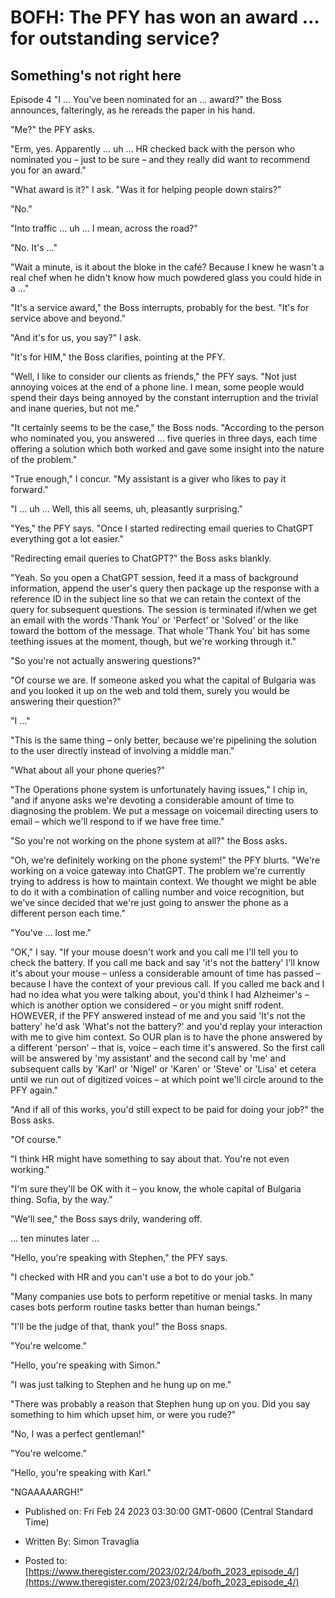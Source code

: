 # BOFH: The PFY has won an award … for outstanding service?

## Something's not right here

Episode 4 "I … You've been nominated for an … award?" the Boss announces, falteringly, as he rereads the paper in his hand.

"Me?" the PFY asks.

"Erm, yes. Apparently … uh … HR checked back with the person who nominated you – just to be sure – and they really did want to recommend you for an award."

"What award is it?" I ask. "Was it for helping people down stairs?"

"No."

"Into traffic … uh … I mean, across the road?"

"No. It's …"

"Wait a minute, is it about the bloke in the café? Because I knew he wasn't a real chef when he didn't know how much powdered glass you could hide in a …"

"It's a service award," the Boss interrupts, probably for the best. "It's for service above and beyond."

"And it's for us, you say?" I ask.

"It's for HIM," the Boss clarifies, pointing at the PFY.

"Well, I like to consider our clients as friends," the PFY says. "Not just annoying voices at the end of a phone line. I mean, some people would spend their days being annoyed by the constant interruption and the trivial and inane queries, but not me."

"It certainly seems to be the case," the Boss nods. "According to the person who nominated you, you answered … five queries in three days, each time offering a solution which both worked and gave some insight into the nature of the problem."

"True enough," I concur. "My assistant is a giver who likes to pay it forward."

"I … uh … Well, this all seems, uh, pleasantly surprising."

"Yes," the PFY says. "Once I started redirecting email queries to ChatGPT everything got a lot easier."

"Redirecting email queries to ChatGPT?" the Boss asks blankly.

"Yeah. So you open a ChatGPT session, feed it a mass of background information, append the user's query then package up the response with a reference ID in the subject line so that we can retain the context of the query for subsequent questions. The session is terminated if/when we get an email with the words 'Thank You' or 'Perfect' or 'Solved' or the like toward the bottom of the message. That whole 'Thank You' bit has some teething issues at the moment, though, but we're working through it."

"So you're not actually answering questions?"

"Of course we are. If someone asked you what the capital of Bulgaria was and you looked it up on the web and told them, surely you would be answering their question?"

"I …"

"This is the same thing – only better, because we're pipelining the solution to the user directly instead of involving a middle man."

"What about all your phone queries?"

"The Operations phone system is unfortunately having issues," I chip in, "and if anyone asks we're devoting a considerable amount of time to diagnosing the problem. We put a message on voicemail directing users to email – which we'll respond to if we have free time."

"So you're not working on the phone system at all?" the Boss asks.

"Oh, we're definitely working on the phone system!" the PFY blurts. "We're working on a voice gateway into ChatGPT. The problem we're currently trying to address is how to maintain context. We thought we might be able to do it with a combination of calling number and voice recognition, but we've since decided that we're just going to answer the phone as a different person each time."

"You've … lost me."

"OK," I say. "If your mouse doesn't work and you call me I'll tell you to check the battery. If you call me back and say 'it's not the battery' I'll know it's about your mouse – unless a considerable amount of time has passed – because I have the context of your previous call. If you called me back and I had no idea what you were talking about, you'd think I had Alzheimer's – which is another option we considered – or you might sniff rodent. HOWEVER, if the PFY answered instead of me and you said 'It's not the battery' he'd ask 'What's not the battery?' and you'd replay your interaction with me to give him context. So OUR plan is to have the phone answered by a different 'person' – that is, voice – each time it's answered. So the first call will be answered by 'my assistant' and the second call by 'me' and subsequent calls by 'Karl' or 'Nigel' or 'Karen' or 'Steve' or 'Lisa' et cetera until we run out of digitized voices – at which point we'll circle around to the PFY again."

"And if all of this works, you'd still expect to be paid for doing your job?" the Boss asks.

"Of course."

"I think HR might have something to say about that. You're not even working."

"I'm sure they'll be OK with it – you know, the whole capital of Bulgaria thing. Sofia, by the way."

"We'll see," the Boss says drily, wandering off.

… ten minutes later …

<ring>

"Hello, you're speaking with Stephen," the PFY says.

"I checked with HR and you can't use a bot to do your job."

"Many companies use bots to perform repetitive or menial tasks. In many cases bots perform routine tasks better than human beings."

"I'll be the judge of that, thank you!" the Boss snaps.

"You're welcome."

<click>

<ring>

"Hello, you're speaking with Simon."

"I was just talking to Stephen and he hung up on me."

"There was probably a reason that Stephen hung up on you. Did you say something to him which upset him, or were you rude?"

"No, I was a perfect gentleman!"

"You're welcome."

<click>

<ring>

"Hello, you're speaking with Karl."

"NGAAAAARGH!"



- Published on: Fri Feb 24 2023 03:30:00 GMT-0600 (Central Standard Time)

- Written By: Simon Travaglia

- Posted to: [https://www.theregister.com/2023/02/24/bofh_2023_episode_4/](https://www.theregister.com/2023/02/24/bofh_2023_episode_4/)